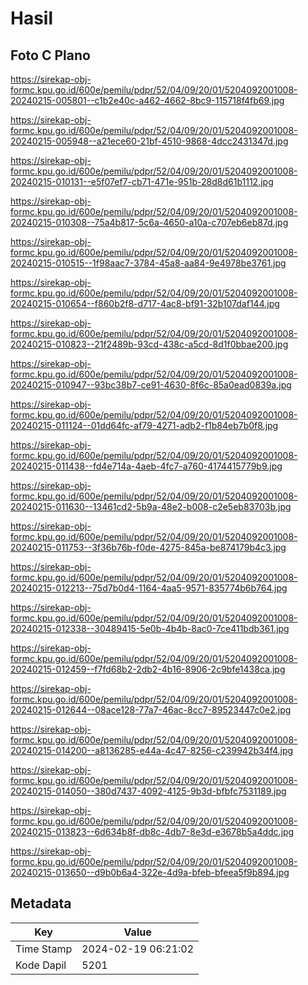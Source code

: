 # Hasil

## Foto C Plano

https://sirekap-obj-formc.kpu.go.id/600e/pemilu/pdpr/52/04/09/20/01/5204092001008-20240215-005801--c1b2e40c-a462-4662-8bc9-115718f4fb69.jpg

https://sirekap-obj-formc.kpu.go.id/600e/pemilu/pdpr/52/04/09/20/01/5204092001008-20240215-005948--a21ece60-21bf-4510-9868-4dcc2431347d.jpg

https://sirekap-obj-formc.kpu.go.id/600e/pemilu/pdpr/52/04/09/20/01/5204092001008-20240215-010131--e5f07ef7-cb71-471e-951b-28d8d61b1112.jpg

https://sirekap-obj-formc.kpu.go.id/600e/pemilu/pdpr/52/04/09/20/01/5204092001008-20240215-010308--75a4b817-5c6a-4650-a10a-c707eb6eb87d.jpg

https://sirekap-obj-formc.kpu.go.id/600e/pemilu/pdpr/52/04/09/20/01/5204092001008-20240215-010515--1f98aac7-3784-45a8-aa84-9e4978be3761.jpg

https://sirekap-obj-formc.kpu.go.id/600e/pemilu/pdpr/52/04/09/20/01/5204092001008-20240215-010654--f860b2f8-d717-4ac8-bf91-32b107daf144.jpg

https://sirekap-obj-formc.kpu.go.id/600e/pemilu/pdpr/52/04/09/20/01/5204092001008-20240215-010823--21f2489b-93cd-438c-a5cd-8d1f0bbae200.jpg

https://sirekap-obj-formc.kpu.go.id/600e/pemilu/pdpr/52/04/09/20/01/5204092001008-20240215-010947--93bc38b7-ce91-4630-8f6c-85a0ead0839a.jpg

https://sirekap-obj-formc.kpu.go.id/600e/pemilu/pdpr/52/04/09/20/01/5204092001008-20240215-011124--01dd64fc-af79-4271-adb2-f1b84eb7b0f8.jpg

https://sirekap-obj-formc.kpu.go.id/600e/pemilu/pdpr/52/04/09/20/01/5204092001008-20240215-011438--fd4e714a-4aeb-4fc7-a760-4174415779b9.jpg

https://sirekap-obj-formc.kpu.go.id/600e/pemilu/pdpr/52/04/09/20/01/5204092001008-20240215-011630--13461cd2-5b9a-48e2-b008-c2e5eb83703b.jpg

https://sirekap-obj-formc.kpu.go.id/600e/pemilu/pdpr/52/04/09/20/01/5204092001008-20240215-011753--3f36b76b-f0de-4275-845a-be874179b4c3.jpg

https://sirekap-obj-formc.kpu.go.id/600e/pemilu/pdpr/52/04/09/20/01/5204092001008-20240215-012213--75d7b0d4-1164-4aa5-9571-835774b6b764.jpg

https://sirekap-obj-formc.kpu.go.id/600e/pemilu/pdpr/52/04/09/20/01/5204092001008-20240215-012338--30489415-5e0b-4b4b-8ac0-7ce411bdb361.jpg

https://sirekap-obj-formc.kpu.go.id/600e/pemilu/pdpr/52/04/09/20/01/5204092001008-20240215-012459--f7fd68b2-2db2-4b16-8906-2c9bfe1438ca.jpg

https://sirekap-obj-formc.kpu.go.id/600e/pemilu/pdpr/52/04/09/20/01/5204092001008-20240215-012644--08ace128-77a7-46ac-8cc7-89523447c0e2.jpg

https://sirekap-obj-formc.kpu.go.id/600e/pemilu/pdpr/52/04/09/20/01/5204092001008-20240215-014200--a8136285-e44a-4c47-8256-c239942b34f4.jpg

https://sirekap-obj-formc.kpu.go.id/600e/pemilu/pdpr/52/04/09/20/01/5204092001008-20240215-014050--380d7437-4092-4125-9b3d-bfbfc7531189.jpg

https://sirekap-obj-formc.kpu.go.id/600e/pemilu/pdpr/52/04/09/20/01/5204092001008-20240215-013823--6d634b8f-db8c-4db7-8e3d-e3678b5a4ddc.jpg

https://sirekap-obj-formc.kpu.go.id/600e/pemilu/pdpr/52/04/09/20/01/5204092001008-20240215-013650--d9b0b6a4-322e-4d9a-bfeb-bfeea5f9b894.jpg


## Metadata

| Key        | Value               |
| ---------- | ------------------- |
| Time Stamp | 2024-02-19 06:21:02 |
| Kode Dapil | 5201                |



